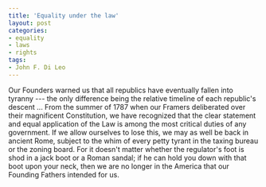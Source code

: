 ```yaml
---
title: 'Equality under the law'
layout: post
categories:
- equality
- laws
- rights
tags:
- John F. Di Leo
---
```


Our Founders warned us that all republics have eventually fallen into tyranny --- the only difference being the relative timeline of each republic's descent ... From the summer of 1787 when our Framers deliberated over their magnificent Constitution, we have recognized that the clear statement and equal application of the Law is among the most critical duties of any government. If we allow ourselves to lose this, we may as well be back in ancient Rome, subject to the whim of every petty tyrant in the taxing bureau or the zoning board. For it doesn't matter whether the regulator's foot is shod in a jack boot or a Roman sandal; if he can hold you down with that boot upon your neck, then we are no longer in the America that our Founding Fathers intended for us.